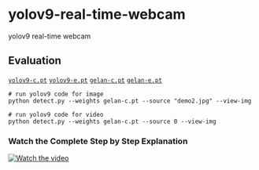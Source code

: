 # yolov9-real-time-webcam
yolov9 real-time webcam


## Evaluation

[`yolov9-c.pt`](https://github.com/WongKinYiu/yolov9/releases/download/v0.1/yolov9-c.pt) [`yolov9-e.pt`](https://github.com/WongKinYiu/yolov9/releases/download/v0.1/yolov9-e.pt) [`gelan-c.pt`](https://github.com/WongKinYiu/yolov9/releases/download/v0.1/gelan-c.pt) [`gelan-e.pt`](https://github.com/WongKinYiu/yolov9/releases/download/v0.1/gelan-e.pt)

``` shell
# run yolov9 code for image 
python detect.py --weights gelan-c.pt --source "demo2.jpg" --view-img

# run yolov9 code for video
python detect.py --weights gelan-c.pt --source 0 --view-img
```


### Watch the Complete Step by Step Explanation

[![Watch the video](https://github.com/noorkhokhar99/yolov9-real-time-webcam/blob/main/Screenshot%202024-02-23%20at%204.53.26%20PM.png)](https://youtu.be/8jM1Pi4OxJo)
